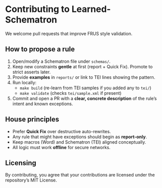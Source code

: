 # Contributing to Learned-Schematron

We welcome pull requests that improve FRUS style validation.

## How to propose a rule
1. Open/modify a Schematron file under `schemas/`.
2. Keep new constraints **gentle** at first (report + Quick Fix). Promote to strict asserts later.
3. Provide **examples** in `reports/` or link to TEI lines showing the pattern.
4. Run locally:
   - `make build` (re-learn from TEI samples if you added any to `tei/`)
   - `make validate` (checks `tei/sample.xml` if present)
5. Commit and open a PR with a **clear, concrete description** of the rule’s intent and known exceptions.

## House principles
- Prefer **Quick Fix** over destructive auto-rewrites.
- Any rule that might have exceptions should begin as **report-only**.
- Keep macros (Word) and Schematron (TEI) aligned conceptually.
- All logic must work **offline** for secure networks.

## Licensing
By contributing, you agree that your contributions are licensed under the repository’s MIT License.
